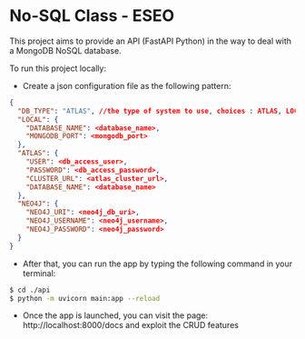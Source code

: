 # No-SQL Class - ESEO

This project aims to provide an API (FastAPI Python) in the way to deal with a MongoDB NoSQL database.

To run this project locally:

- Create a json configuration file as the following pattern:
```json
{
  "DB_TYPE": "ATLAS", //the type of system to use, choices : ATLAS, LOCAL OR NEO4J
  "LOCAL": {
    "DATABASE_NAME": <database_name>,
    "MONGODB_PORT": <mongodb_port>
  },
  "ATLAS": {
    "USER": <db_access_user>,
    "PASSWORD": <db_access_password>,
    "CLUSTER_URL": <atlas_cluster_url>,
    "DATABASE_NAME": <database_name>
  },
  "NEO4J": {
    "NEO4J_URI": <neo4j_db_uri>,
    "NEO4J_USERNAME": <neo4j_username>,
    "NEO4J_PASSWORD": <neo4j_password>
  }
}
```

- After that, you can run the app by typing the following command in your terminal:
```bash
$ cd ./api
$ python -m uvicorn main:app --reload
```

- Once the app is launched, you can visit the page: http://localhost:8000/docs and exploit the CRUD features
